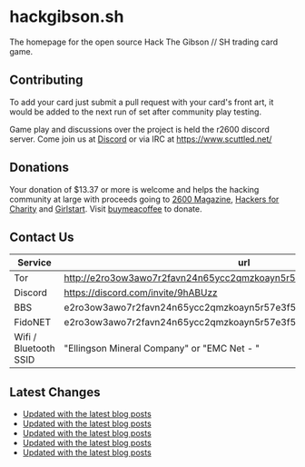 # hackgibson.sh
The homepage for the open source Hack The Gibson // SH trading card game.


## Contributing

To add your card just submit a pull request with your card's front art, it would be added to the next run of set after community play testing.

Game play and discussions over the project is held the r2600 discord server. Come join us at [Discord](https://discord.com/invite/9hABUzz) or via IRC at https://www.scuttled.net/


## Donations

Your donation of $13.37 or more is welcome and helps the hacking community at large with proceeds going to [2600 Magazine](https://2600.com/), [Hackers for Charity](https://hackersforcharity.org) and [Girlstart](https://girlstart.org).  Visit [buymeacoffee](https://www.buymeacoffee.com/hackgibson.sh) to donate.


## Contact Us

Service | url
-|-
Tor | http://e2ro3ow3awo7r2favn24n65ycc2qmzkoayn5r57e3f56nvjwdcgg32ad.onion
Discord | https://discord.com/invite/9hABUzz
BBS | e2ro3ow3awo7r2favn24n65ycc2qmzkoayn5r57e3f56nvjwdcgg32ad.onion:23
FidoNET | e2ro3ow3awo7r2favn24n65ycc2qmzkoayn5r57e3f56nvjwdcgg32ad.onion:24554
Wifi / Bluetooth SSID | "Ellingson Mineral Company" or "EMC Net - <fidonet address>"

## Latest Changes
<!-- BLOG-POST-LIST:START -->
- [Updated with the latest blog posts](https://github.com/DFW2600/hackgibson.sh/commit/b53c35ebfe6f630f6559426cc28e84a6447401cb)
- [Updated with the latest blog posts](https://github.com/DFW2600/hackgibson.sh/commit/2d41b9fbe008b8c0be3c923c1f17d793ef739b14)
- [Updated with the latest blog posts](https://github.com/DFW2600/hackgibson.sh/commit/e157e9aeef1a2cbff6eeb1807f30a4bcf40d5158)
- [Updated with the latest blog posts](https://github.com/DFW2600/hackgibson.sh/commit/e4fb58b00dc27a5dca92e0fb10fc5009bfd3bc98)
- [Updated with the latest blog posts](https://github.com/DFW2600/hackgibson.sh/commit/fdeb9e619df60fc54666f4a76336b5bf8f2a6de9)
<!-- BLOG-POST-LIST:END -->
